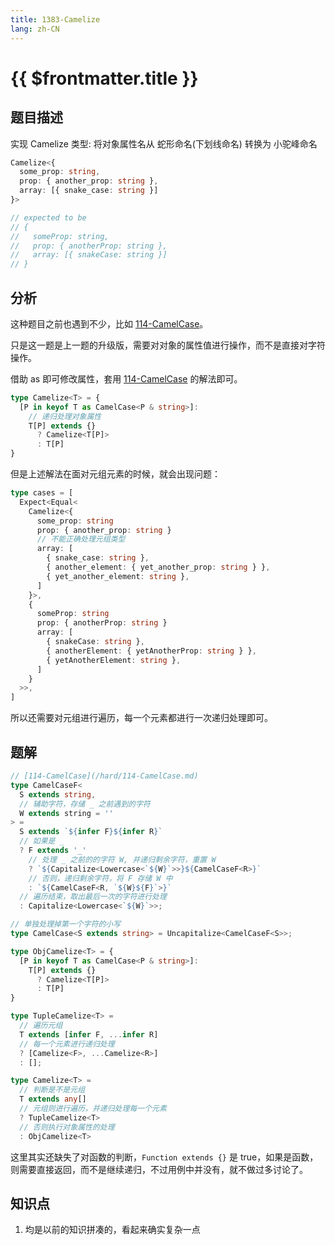 ```yaml
---
title: 1383-Camelize
lang: zh-CN
---
```


# {{ $frontmatter.title }}

## 题目描述

实现 Camelize 类型: 将对象属性名从 蛇形命名(下划线命名) 转换为 小驼峰命名

```ts
Camelize<{
  some_prop: string, 
  prop: { another_prop: string },
  array: [{ snake_case: string }]
}>

// expected to be
// {
//   someProp: string, 
//   prop: { anotherProp: string },
//   array: [{ snakeCase: string }]
// }
```

## 分析

这种题目之前也遇到不少，比如 [114-CamelCase](/hard/114-CamelCase.md)。

只是这一题是上一题的升级版，需要对对象的属性值进行操作，而不是直接对字符操作。

借助 as 即可修改属性，套用 [114-CamelCase](/hard/114-CamelCase.md) 的解法即可。

```ts
type Camelize<T> = {
  [P in keyof T as CamelCase<P & string>]:
    // 递归处理对象属性
    T[P] extends {}
      ? Camelize<T[P]>
      : T[P]
}
```

但是上述解法在面对元组元素的时候，就会出现问题：

```ts
type cases = [
  Expect<Equal<
    Camelize<{
      some_prop: string
      prop: { another_prop: string }
      // 不能正确处理元组类型
      array: [
        { snake_case: string },
        { another_element: { yet_another_prop: string } },
        { yet_another_element: string },
      ]
    }>,
    {
      someProp: string
      prop: { anotherProp: string }
      array: [
        { snakeCase: string },
        { anotherElement: { yetAnotherProp: string } },
        { yetAnotherElement: string },
      ]
    }
  >>,
]
```

所以还需要对元组进行遍历，每一个元素都进行一次递归处理即可。

## 题解

```ts
// [114-CamelCase](/hard/114-CamelCase.md)
type CamelCaseF<
  S extends string,
  // 辅助字符，存储 _ 之前遇到的字符
  W extends string = ''
> =
  S extends `${infer F}${infer R}`
  // 如果是 _
  ? F extends '_'
    // 处理 _ 之前的的字符 W, 并递归剩余字符，重置 W
    ? `${Capitalize<Lowercase<`${W}`>>}${CamelCaseF<R>}`
    // 否则，递归剩余字符，将 F 存储 W 中
    : `${CamelCaseF<R, `${W}${F}`>}`
  // 遍历结束，取出最后一次的字符进行处理
  : Capitalize<Lowercase<`${W}`>>;

// 单独处理掉第一个字符的小写
type CamelCase<S extends string> = Uncapitalize<CamelCaseF<S>>;

type ObjCamelize<T> = {
  [P in keyof T as CamelCase<P & string>]:
    T[P] extends {}
      ? Camelize<T[P]>
      : T[P]
}

type TupleCamelize<T> =
  // 遍历元组
  T extends [infer F, ...infer R]
  // 每一个元素进行递归处理
  ? [Camelize<F>, ...Camelize<R>]
  : [];

type Camelize<T> =
  // 判断是不是元组
  T extends any[]
  // 元组则进行遍历，并递归处理每一个元素
  ? TupleCamelize<T>
  // 否则执行对象属性的处理
  : ObjCamelize<T>
```

这里其实还缺失了对函数的判断，`Function extends {}` 是 true，如果是函数，则需要直接返回，而不是继续递归，不过用例中并没有，就不做过多讨论了。

## 知识点

1. 均是以前的知识拼凑的，看起来确实复杂一点


